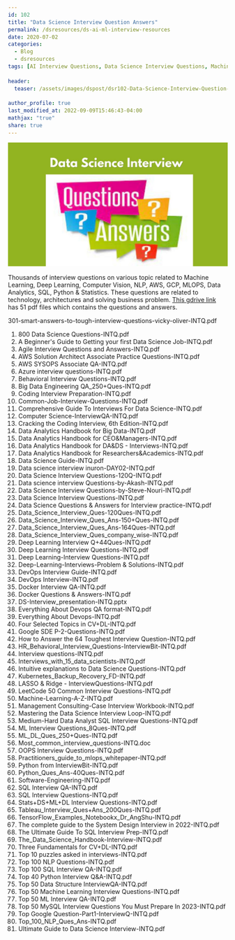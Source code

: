 ```yaml
---
id: 102    
title: "Data Science Interview Question Answers"
permalink: /dsresources/ds-ai-ml-interview-resources
date: 2020-07-02
categories:
  - Blog
  - dsresources
tags: [AI Interview Questions, Data Science Interview Questions, Machine Learning Interview Questions, Interview Questions]

header:
  teaser: /assets/images/dspost/dsr102-Data-Science-Interview-Question-Answers.jpg

author_profile: true
last_modified_at: 2022-09-09T15:46:43-04:00
mathjax: "true"
share: true
---
```


![Data Science Interview Question Answers](/assets/images/dspost/dsr102-Data-Science-Interview-Question-Answers.jpg)

Thousands of interview questions on various topic related to Machine Learning, Deep Learning, Computer Vision, NLP, AWS, GCP, MLOPS, Data Analytics, SQL, Python & Statistics. These questions are related to technology, architectures and solving business problem. [This gdrive link](https://drive.google.com/drive/u/1/folders/18zDPKZqIAOe80P44S-TkvZGlMgGvFMWe) has 51 pdf files which contains the questions and answers.

301-smart-answers-to-tough-interview-questions-vicky-oliver-INTQ.pdf   
1. 800 Data Science Questions-INTQ.pdf   
1. A Beginner's Guide to Getting your first Data Science Job-INTQ.pdf   
1. Agile Interview Questions and Answers-INTQ.pdf   
1. AWS Solution Architect Associate Practice Questions-INTQ.pdf   
1. AWS SYSOPS Associate QA-INTQ.pdf   
1. Azure interview questions-INTQ.pdf   
1. Behavioral Interview Questions-INTQ.pdf   
1. Big Data Engineering QA_250+Ques-INTQ.pdf   
1. Coding Interview Preparation-INTQ.pdf   
1. Common-Job-Interview-Questions-INTQ.pdf   
1. Comprehensive Guide  To Interviews For  Data Science-INTQ.pdf   
1. Computer Science-InterviewQA-INTQ.pdf   
1. Cracking the Coding Interview, 6th Edition-INTQ.pdf   
1. Data Analytics Handbook for Big Data-INTQ.pdf   
1. Data Analytics Handbook for CEO&Managers-INTQ.pdf   
1. Data Analytics Handbook for DA&DS - Interviews-INTQ.pdf   
1. Data Analytics Handbook for Researchers&Academics-INTQ.pdf   
1. Data Science Guide-INTQ.pdf   
1. Data science interview inuron-DAY02-INTQ.pdf   
1. Data Science Interview Questions-120Q-INTQ.pdf   
1. Data science interview Questions-by-Akash-INTQ.pdf   
1. Data Science Interview Questions-by-Steve-Nouri-INTQ.pdf   
1. Data Science Interview Questions-INTQ.pdf   
1. Data Science Questions & Answers for Interview practice-INTQ.pdf   
1. Data_Science_Interview_Ques-120Ques-INTQ.pdf   
1. Data_Science_Interview_Ques_Ans-150+Ques-INTQ.pdf   
1. Data_Science_Interview_Ques_Ans-164Ques-INTQ.pdf   
1. Data_Science_Interview_Ques_company_wise-INTQ.pdf   
1. Deep Learning Interview Q+44Ques-INTQ.pdf   
1. Deep Learning Interview Questions-INTQ.pdf   
1. Deep Learning-Interview Questions-INTQ.pdf   
1. Deep-Learning-Interviews-Problem & Solutions-INTQ.pdf   
1. DevOps Interview Guide-INTQ.pdf   
1. DevOps Interview-INTQ.pdf   
1. Docker Interview QA-INTQ.pdf   
1. Docker Questions & Answers-INTQ.pdf   
1. DS-Interview_presentation-INTQ.pptx   
1. Everything About Devops QA format-INTQ.pdf   
1. Everything About Devops-INTQ.pdf   
1. Four Selected Topics in CV+DL-INTQ.pdf   
1. Google SDE P-2-Questions-INTQ.pdf   
1. How to Answer the 64 Toughest Interview Question-INTQ.pdf   
1. HR_Behavioral_Interview_Questions-InterviewBit-INTQ.pdf   
1. Interview questions-INTQ.pdf   
1. Interviews_with_15_data_scientists-INTQ.pdf   
1. Intuitive explanations to Data Science Questions-INTQ.pdf   
1. Kubernetes_Backup_Recovery_FD-INTQ.pdf   
1. LASSO & Ridge - InterviewQuestions-INTQ.pdf   
1. LeetCode 50 Common Interview Questions-INTQ.pdf   
1. Machine-Learning-A-Z-INTQ.pdf   
1. Management Consulting-Case Interview Workbook-INTQ.pdf   
1. Mastering the Data Science Interview Loop-INTQ.pdf   
1. Medium-Hard Data Analyst SQL Interview Questions-INTQ.pdf   
1. ML Interview Questions_8Ques-INTQ.pdf   
1. ML_DL_Ques_250+Ques-INTQ.pdf   
1. Most_common_interview_questions-INTQ.doc   
1. OOPS Interview Questions-INTQ.pdf   
1. Practitioners_guide_to_mlops_whitepaper-INTQ.pdf   
1. Python from InterviewBit-INTQ.pdf   
1. Python_Ques_Ans-40Ques-INTQ.pdf   
1. Software-Engineering-INTQ.pdf   
1. SQL Interview QA-INTQ.pdf   
1. SQL Interview Questions-INTQ.pdf   
1. Stats+DS+ML+DL Interview Questions-INTQ.pdf   
1. Tableau_Interview_Ques+Ans_200Ques-INTQ.pdf   
1. TensorFlow_Examples_Notebookx_Dr_AngShu-INTQ.pdf   
1. The complete guide to the System Design Interview in 2022-INTQ.pdf   
1. The Ultimate Guide To SQL Interview Prep-INTQ.pdf   
1. The_Data_Science_Handbook-Interview-INTQ.pdf   
1. Three Fundamentals for CV+DL-INTQ.pdf   
1. Top 10 puzzles asked in interviews-INTQ.pdf   
1. Top 100 NLP Questions-INTQ.pdf   
1. Top 100 SQL Interview QA-INTQ.pdf   
1. Top 40 Python Interview Q&A-INTQ.pdf   
1. Top 50 Data Structure InterviewQA-INTQ.pdf   
1. Top 50 Machine Learning Interview Questions-INTQ.pdf   
1. Top 50 ML Interview QA-INTQ.pdf   
1. Top 50 MySQL Interview Questions You Must Prepare In 2023-INTQ.pdf   
1. Top Google Question-Part1-InterviewQ-INTQ.pdf   
1. Top_100_NLP_Ques_Ans-INTQ.pdf   
1. Ultimate Guide to Data Science Interview-INTQ.pdf